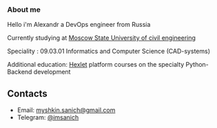 ### About me
Hello i'm Alexandr a DevOps engineer from Russia

Currently studying at [Moscow State University of civil engineering](https://mgsu.ru/)

Speciality : 09.03.01 Informatics and Computer Science (CAD-systems)

Additional education: [Hexlet](https://ru.hexlet.io/) platform courses on the specialty Python-Backend development


## Contacts

* Email: [myshkin.sanich@gmail.com](mailto:myshkin.sanich@gmail.com)
* Telegram: [@imsanich](https://t.me/imsanich)




